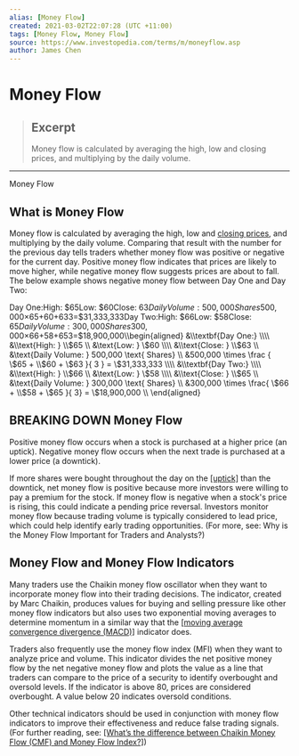 ```yaml
---
alias: [Money Flow]
created: 2021-03-02T22:07:28 (UTC +11:00)
tags: [Money Flow, Money Flow]
source: https://www.investopedia.com/terms/m/moneyflow.asp
author: James Chen
---
```


# Money Flow

> ## Excerpt
> Money flow is calculated by averaging the high, low and closing prices, and multiplying by the daily volume.

---

Money Flow
## What is Money Flow

Money flow is calculated by averaging the high, low and [closing prices](https://www.investopedia.com/terms/c/closingprice.asp), and multiplying by the daily volume. Comparing that result with the number for the previous day tells traders whether money flow was positive or negative for the current day. Positive money flow indicates that prices are likely to move higher, while negative money flow suggests prices are about to fall. The below example shows negative money flow between Day One and Day Two:

Day One:High: $65Low: $60Close: $63Daily Volume: 500,000 Shares500,000×$65+$60+$633\=$31,333,333Day Two:High: $66Low: $58Close: $65Daily Volume: 300,000 Shares300,000×$66+$58+$653\=$18,900,000\\begin{aligned} &\\textbf{Day One:} \\\\ &\\text{High: } \\$65 \\\\ &\\text{Low: } \\$60 \\\\ &\\text{Close: } \\$63 \\\\ &\\text{Daily Volume: } 500,000 \\text{ Shares} \\\\ &500,000 \\times \\frac { \\$65 + \\$60 + \\$63 }{ 3 } = \\$31,333,333 \\\\ &\\textbf{Day Two:} \\\\ &\\text{High: } \\$66 \\\\ &\\text{Low: } \\$58 \\\\ &\\text{Close: } \\$65 \\\\ &\\text{Daily Volume: } 300,000 \\text{ Shares} \\\\ &300,000 \\times \\frac{ \\$66 + \\$58 + \\$65 }{ 3} = \\$18,900,000 \\\\ \\end{aligned}

## BREAKING DOWN Money Flow

Positive money flow occurs when a stock is purchased at a higher price (an uptick). Negative money flow occurs when the next trade is purchased at a lower price (a downtick).

If more shares were bought throughout the day on the [[uptick]](https://www.investopedia.com/terms/u/uptick.asp) than the downtick, net money flow is positive because more investors were willing to pay a premium for the stock. If money flow is negative when a stock's price is rising, this could indicate a pending price reversal. Investors monitor money flow because trading volume is typically considered to lead price, which could help identify early trading opportunities. (For more, see: Why is the Money Flow Important for Traders and Analysts?)

## Money Flow and Money Flow Indicators

Many traders use the Chaikin money flow oscillator when they want to incorporate money flow into their trading decisions. The indicator, created by Marc Chaikin, produces values for buying and selling pressure like other money flow indicators but also uses two exponential moving averages to determine momentum in a similar way that the [[moving average convergence divergence (MACD)]](https://www.investopedia.com/terms/m/macd.asp) indicator does.

Traders also frequently use the money flow index (MFI) when they want to analyze price and volume. This indicator divides the net positive money flow by the net negative money flow and plots the value as a line that traders can compare to the price of a security to identify overbought and oversold levels. If the indicator is above 80, prices are considered overbought. A value below 20 indicates oversold conditions.

Other technical indicators should be used in conjunction with money flow indicators to improve their effectiveness and reduce false trading signals. (For further reading, see: [[What’s the difference between Chaikin Money Flow (CMF) and Money Flow Index?]](https://www.investopedia.com/ask/answers/071414/whats-difference-between-chaikin-money-flow-cmf-and-money-flow-index-mfi.asp))
